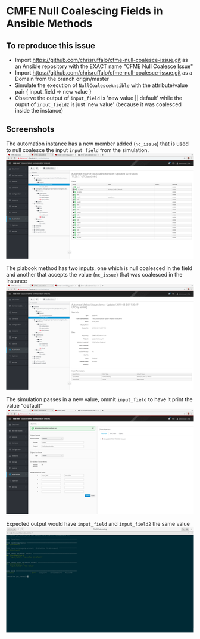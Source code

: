# CMFE Null Coalescing Fields in Ansible Methods

## To reproduce this issue
* Import https://github.com/chrisruffalo/cfme-null-coalesce-issue.git as an Ansible repository with the EXACT name "CFME Null Coalesce Issue"
* Import https://github.com/chrisruffalo/cfme-null-coalesce-issue.git as a Domain from the branch origin/master
* Simulate the execution of `NullCoalesceAnsible` with the attribute/value pair { input_field => new value }
* Observe the output of `input_field` is 'new value || default' while the ouput of `input_field2` is just 'new value' (because it was coalesced inside the instance)

## Screenshots

The automation instance has a new member added (`nc_issue`) that is used to null coalesce the input `input_field` from the simulation.
![Automation Instance](img/automation_instance.png "Automation Instance")

The plabook method has two inputs, one which is null coalesced in the field and another that accepts the value (`nc_issue`) that was coalesced in the instance
![Playbook Method](img/playbook_method.png "Playbook Method")

The simulation passes in a new value, ommit `input_field` to have it print the value "default"
![Simulation Setup](img/simulation_setup.png "Simulation Setup")

Expected output would have `input_field` and `input_field2` the same value
![Ansible Output](img/ansible_output.png "Ansible Ouput")

